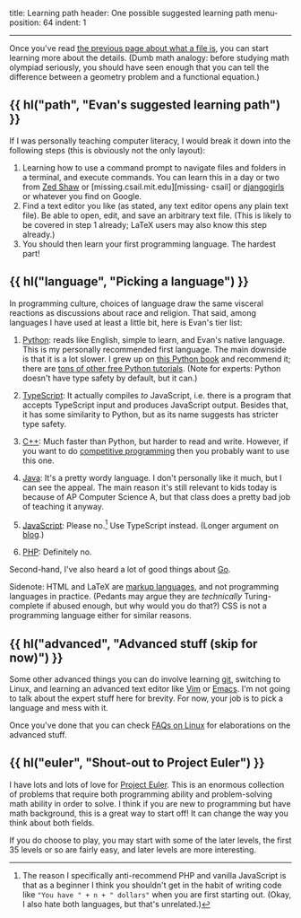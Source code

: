 title: Learning path
header: One possible suggested learning path
menu-position: 64
indent: 1

---

Once you've read [the previous page about what a file is](filesys.html),
you can start learning more about the details.
(Dumb math analogy: before studying math olympiad seriously,
you should have seen enough that you can tell the difference
between a geometry problem and a functional equation.)

## {{ hl("path", "Evan's suggested learning path") }}

If I was personally teaching computer literacy,
I would break it down into the following steps
(this is obviously not the only layout):

1. Learning how to use a command prompt to navigate files and folders
   in a terminal, and execute commands.
   You can learn this in a day or two from [Zed Shaw][term]
   or [missing.csail.mit.edu][missing- csail] or [djangogirls][term2] or
   whatever you find on Google.
2. Find a text editor you like (as stated, any text editor opens any plain
   text file). Be able to open, edit, and save an arbitrary text file. (This
   is likely to be covered in step 1 already; LaTeX users may also know this
   step already.)
3. You should then learn your first programming language. The hardest part!

## {{ hl("language", "Picking a language") }}

In programming culture, choices of language draw the same visceral reactions as
discussions about race and religion.
That said, among languages I have used at least a little bit,
here is Evan's tier list:

1. [Python][python]: reads like English, simple to learn, and Evan's native language.
   This is my personally recommended first language.
   The main downside is that it is a lot slower.
   I grew up on [this Python book](http://openbookproject.net/thinkcs/python/english3e/index.html)
   and recommend it;
   there are [tons of other free Python tutorials][nonpro].
   (Note for experts: Python doesn't have type safety by default, but it can.)

2. [TypeScript][typescript]: It actually compiles _to_ JavaScript,
   i.e. there is a program that accepts TypeScript input
   and produces JavaScript output.
   Besides that, it has some similarity to Python,
   but as its name suggests has stricter type safety.

3. [C++][cpp]: Much faster than Python, but harder to read and write.
   However, if you want to do
   [competitive programming](https://ioinformatics.org/)
   then you probably want to use this one.

4. [Java][java]: It's a pretty wordy language.
   I don't personally like it much, but I can see the appeal.
   The main reason it's still relevant to kids today is because
   of AP Computer Science A,
   but that class does a pretty bad job of teaching it anyway.

5. [JavaScript](https://www.destroyallsoftware.com/talks/wat):
   Please no.[^js] Use TypeScript instead.
   (Longer argument on [blog](https://blog.evanchen.cc/?p=1437).)

6. [PHP](https://eev.ee/blog/2012/04/09/php-a-fractal-of-bad-design/):
   Definitely no.

[python]: https://www.python.org/
[typescript]: https://www.typescriptlang.org/
[cpp]: https://en.wikipedia.org/wiki/C%2B%2B
[java]: https://en.wikipedia.org/wiki/Java_(programming_language)

Second-hand, I've also heard a lot of good things about [Go](https://go.dev/).

Sidenote: HTML and LaTeX are
[markup languages](https://stackoverflow.com/a/145179),
and not programming languages in practice.
(Pedants may argue they are _technically_ Turing-complete
if abused enough, but why would you do that?)
CSS is not a programming language either for similar reasons.

## {{ hl("advanced", "Advanced stuff (skip for now)") }}

Some other advanced things you can do involve
learning [git](https://duckduckgo.com/?q=git+tutorial),
switching to Linux, and learning an advanced text editor like
[Vim](https://www.vim.org) or
[Emacs](https://en.wikipedia.org/wiki/Emacs).
I'm not going to talk about the expert stuff here for brevity.
For now, your job is to pick a language and mess with it.

Once you've done that you can check
[FAQs on Linux](faq-linux.html) for elaborations on the advanced stuff.

[^js]:
    The reason I specifically anti-recommend PHP and vanilla JavaScript is
    that as a beginner I think you shouldn't get in the habit of writing code like
    `"You have " + n + " dollars"` when you are first starting out.
    (Okay, I also hate both languages, but that's unrelated.)

## {{ hl("euler", "Shout-out to Project Euler") }}

I have lots and lots of love for
[Project Euler](https://projecteuler.net/about).
This is an enormous collection of problems that require both
programming ability and problem-solving math ability in order to solve.
I think if you are new to programming but have math background,
this is a great way to start off!
It can change the way you think about both fields.

If you do choose to play, you may start with some of the later levels,
the first 35 levels or so are fairly easy,
and later levels are more interesting.

[term]: https://learnpythonthehardway.org/python3/appendixa.html
[term2]: https://tutorial.djangogirls.org/en/intro_to_command_line/
[nonpro]: https://wiki.python.org/moin/BeginnersGuide/NonProgrammers
[missing-csail]: https://missing.csail.mit.edu/
